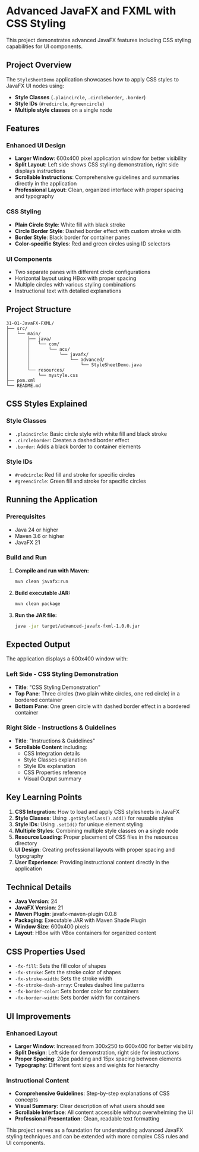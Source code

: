 # Advanced JavaFX and FXML with CSS Styling

This project demonstrates advanced JavaFX features including CSS styling capabilities for UI components.

## Project Overview

The `StyleSheetDemo` application showcases how to apply CSS styles to JavaFX UI nodes using:
- **Style Classes** (`.plaincircle`, `.circleborder`, `.border`)
- **Style IDs** (`#redcircle`, `#greencircle`)
- **Multiple style classes** on a single node

## Features

### Enhanced UI Design
- **Larger Window**: 600x400 pixel application window for better visibility
- **Split Layout**: Left side shows CSS styling demonstration, right side displays instructions
- **Scrollable Instructions**: Comprehensive guidelines and summaries directly in the application
- **Professional Layout**: Clean, organized interface with proper spacing and typography

### CSS Styling
- **Plain Circle Style**: White fill with black stroke
- **Circle Border Style**: Dashed border effect with custom stroke width
- **Border Style**: Black border for container panes
- **Color-specific Styles**: Red and green circles using ID selectors

### UI Components
- Two separate panes with different circle configurations
- Horizontal layout using HBox with proper spacing
- Multiple circles with various styling combinations
- Instructional text with detailed explanations

## Project Structure

```
31-01-JavaFX-FXML/
├── src/
│   └── main/
│       ├── java/
│       │   └── com/
│       │       └── acu/
│       │           └── javafx/
│       │               └── advanced/
│       │                   └── StyleSheetDemo.java
│       └── resources/
│           └── mystyle.css
├── pom.xml
└── README.md
```

## CSS Styles Explained

### Style Classes
- `.plaincircle`: Basic circle style with white fill and black stroke
- `.circleborder`: Creates a dashed border effect
- `.border`: Adds a black border to container elements

### Style IDs
- `#redcircle`: Red fill and stroke for specific circles
- `#greencircle`: Green fill and stroke for specific circles

## Running the Application

### Prerequisites
- Java 24 or higher
- Maven 3.6 or higher
- JavaFX 21

### Build and Run

1. **Compile and run with Maven:**
   ```bash
   mvn clean javafx:run
   ```

2. **Build executable JAR:**
   ```bash
   mvn clean package
   ```

3. **Run the JAR file:**
   ```bash
   java -jar target/advanced-javafx-fxml-1.0.0.jar
   ```

## Expected Output

The application displays a 600x400 window with:

### Left Side - CSS Styling Demonstration
- **Title**: "CSS Styling Demonstration"
- **Top Pane**: Three circles (two plain white circles, one red circle) in a bordered container
- **Bottom Pane**: One green circle with dashed border effect in a bordered container

### Right Side - Instructions & Guidelines
- **Title**: "Instructions & Guidelines"
- **Scrollable Content** including:
  - CSS Integration details
  - Style Classes explanation
  - Style IDs explanation
  - CSS Properties reference
  - Visual Output summary

## Key Learning Points

1. **CSS Integration**: How to load and apply CSS stylesheets in JavaFX
2. **Style Classes**: Using `.getStyleClass().add()` for reusable styles
3. **Style IDs**: Using `.setId()` for unique element styling
4. **Multiple Styles**: Combining multiple style classes on a single node
5. **Resource Loading**: Proper placement of CSS files in the resources directory
6. **UI Design**: Creating professional layouts with proper spacing and typography
7. **User Experience**: Providing instructional content directly in the application

## Technical Details

- **Java Version**: 24
- **JavaFX Version**: 21
- **Maven Plugin**: javafx-maven-plugin 0.0.8
- **Packaging**: Executable JAR with Maven Shade Plugin
- **Window Size**: 600x400 pixels
- **Layout**: HBox with VBox containers for organized content

## CSS Properties Used

- `-fx-fill`: Sets the fill color of shapes
- `-fx-stroke`: Sets the stroke color of shapes
- `-fx-stroke-width`: Sets the stroke width
- `-fx-stroke-dash-array`: Creates dashed line patterns
- `-fx-border-color`: Sets border color for containers
- `-fx-border-width`: Sets border width for containers

## UI Improvements

### Enhanced Layout
- **Larger Window**: Increased from 300x250 to 600x400 for better visibility
- **Split Design**: Left side for demonstration, right side for instructions
- **Proper Spacing**: 20px padding and 15px spacing between elements
- **Typography**: Different font sizes and weights for hierarchy

### Instructional Content
- **Comprehensive Guidelines**: Step-by-step explanations of CSS concepts
- **Visual Summary**: Clear description of what users should see
- **Scrollable Interface**: All content accessible without overwhelming the UI
- **Professional Presentation**: Clean, readable text formatting

This project serves as a foundation for understanding advanced JavaFX styling techniques and can be extended with more complex CSS rules and UI components.
